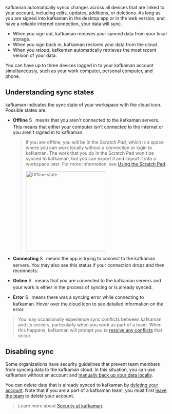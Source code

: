 kafkaman automatically syncs changes across all devices that are linked to your account, including edits, updates, additions, or deletions. As long as you are signed into kafkaman in the desktop app or in the web version, and have a reliable internet connection, your data will sync.

* When you _sign out_, kafkaman removes your synced data from your local storage.
* When you _sign back in_, kafkaman restores your data from the cloud.
* When you _reload_, kafkaman automatically retrieves the most recent version of your data.

You can have up to three devices logged in to your kafkaman account simultaneously, such as your work computer, personal computer, and phone.

## Understanding sync states

kafkaman indicates the sync state of your workspace with the cloud icon. Possible states are:

* **Offline** <img alt="Sync offline icon" src="https://assets.postman.com/kafkaman-docs/icon-sync-offline.jpg" width="16px" style="vertical-align:middle;margin-bottom:5px"> means that you aren't connected to the kafkaman servers. This means that either your computer isn't connected to the internet or you aren't signed in to kafkaman.

    > If you are offline, you will be in the _Scratch Pad_, which is a space where you can work locally without a connection or login to kafkaman. The work that you do in the Scratch Pad won't be synced to kafkaman, but you can export it and import it into a workspace later. For more information, see [Using the Scratch Pad](/docs/getting-started/using-scratch-pad/).
    >
    > <img alt="Offline state" src="https://assets.postman.com/kafkaman-docs/scratch-pad-logged-out-v9.12.jpg" width="250px" />

* **Connecting** <img alt="Sync connecting icon" src="https://assets.postman.com/kafkaman-docs/icon-sync-connecting.jpg" width="16px" style="vertical-align:middle;margin-bottom:5px"> means the app is trying to connect to the kafkaman servers. You may also see this status if your connection drops and then reconnects.
* **Online** <img alt="Sync online icon" src="https://assets.postman.com/kafkaman-docs/icon-sync-online.jpg" width="16px" style="vertical-align:middle;margin-bottom:5px"> means that you are connected to the kafkaman servers and your work is either in the process of syncing or is already synced.
* **Error** <img alt="Sync connection error icon" src="https://assets.postman.com/kafkaman-docs/icon-sync-connection-error.jpg" width="16px" style="vertical-align:middle;margin-bottom:5px"> means there was a syncing error while connecting to kafkaman. Hover over the cloud icon to see detailed information on the error.

> You may occasionally experience sync conflicts between kafkaman and its servers, particularly when you work as part of a team. When this happens, kafkaman will prompt you to [resolve any conflicts](/docs/collaborating-in-kafkaman/using-workspaces/conflicts/) that occur.

## Disabling sync

Some organizations have security guidelines that prevent team members from syncing data to the kafkaman cloud. In this situation, you can use kafkaman without an account and [manually back up your data locally](/docs/getting-started/importing-and-exporting-data/#exporting-kafkaman-data).

You can delete data that is already synced to kafkaman by [deleting your account](#deleting-your-kafkaman-account). Note that if you are a part of a kafkaman team, you must first [leave the team](/docs/collaborating-in-kafkaman/collaboration-intro/#leaving-a-team) to delete your account.

> Learn more about [Security at kafkaman](https://www.postman.com/trust/security/).
